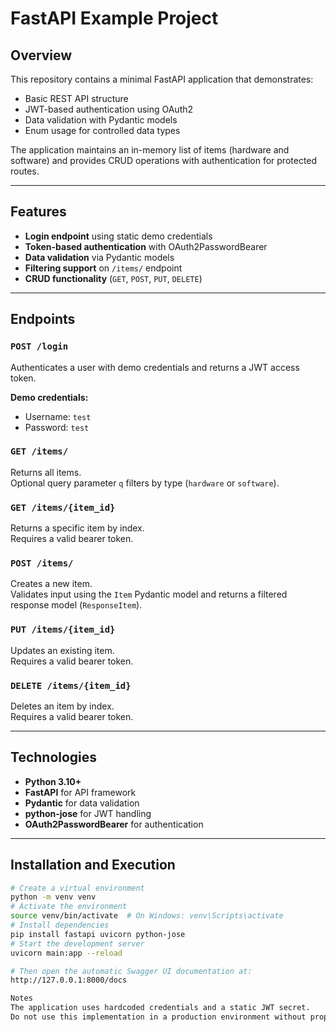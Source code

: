 # FastAPI Example Project

## Overview
This repository contains a minimal FastAPI application that demonstrates:
- Basic REST API structure  
- JWT-based authentication using OAuth2  
- Data validation with Pydantic models  
- Enum usage for controlled data types  

The application maintains an in-memory list of items (hardware and software) and provides CRUD operations with authentication for protected routes.

---

## Features
- **Login endpoint** using static demo credentials  
- **Token-based authentication** with OAuth2PasswordBearer  
- **Data validation** via Pydantic models  
- **Filtering support** on `/items/` endpoint  
- **CRUD functionality** (`GET`, `POST`, `PUT`, `DELETE`)  

---

## Endpoints

### `POST /login`
Authenticates a user with demo credentials and returns a JWT access token.

**Demo credentials:**
- Username: `test`  
- Password: `test`

### `GET /items/`
Returns all items.  
Optional query parameter `q` filters by type (`hardware` or `software`).

### `GET /items/{item_id}`
Returns a specific item by index.  
Requires a valid bearer token.

### `POST /items/`
Creates a new item.  
Validates input using the `Item` Pydantic model and returns a filtered response model (`ResponseItem`).

### `PUT /items/{item_id}`
Updates an existing item.  
Requires a valid bearer token.

### `DELETE /items/{item_id}`
Deletes an item by index.  
Requires a valid bearer token.

---

## Technologies
- **Python 3.10+**  
- **FastAPI** for API framework  
- **Pydantic** for data validation  
- **python-jose** for JWT handling  
- **OAuth2PasswordBearer** for authentication  

---

## Installation and Execution

```bash
# Create a virtual environment
python -m venv venv
# Activate the environment
source venv/bin/activate  # On Windows: venv\Scripts\activate
# Install dependencies
pip install fastapi uvicorn python-jose
# Start the development server
uvicorn main:app --reload

# Then open the automatic Swagger UI documentation at:
http://127.0.0.1:8000/docs

Notes
The application uses hardcoded credentials and a static JWT secret.
Do not use this implementation in a production environment without proper security adjustments.
